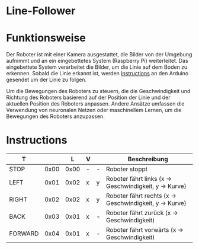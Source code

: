 # Line-Follower

# Funktionsweise
Der Roboter ist mit einer Kamera ausgestattet, die Bilder von der Umgebung aufnimmt und an ein eingebettetes System (Raspberry Pi) weiterleitet. Das eingebettete System verarbeitet die Bilder, um die Linie auf dem Boden zu erkennen. Sobald die Linie erkannt ist, werden [Instructions](#Instructions) an den Arduino gesendet um der Linie zu folgen.

Um die Bewegungen des Roboters zu steuern, die die Geschwindigkeit und Richtung des Roboters basierend auf der Position der Linie und der aktuellen Position des Roboters anpassen. Andere Ansätze umfassen die Verwendung von neuronalen Netzen oder maschinellem Lernen, um die Bewegungen des Roboters anzupassen.














# Instructions
| T       |      | L    | V |   | Beschreibung                                             |
|---------|------|------|---|---|----------------------------------------------------------|
| STOP    | 0x00 | 0x00 | - | - | Roboter stoppt                                           |
| LEFT    | 0x01 | 0x02 | x | y | Roboter fährt links    (x -> Geschwindigkeit, y -> Kurve)|
| RIGHT   | 0x02 | 0x02 | x | y | Roboter fährt rechts   (x -> Geschwindigkeit, y -> Kurve)|
| BACK    | 0x03 | 0x01 | x | - | Roboter fährt zurück   (x -> Geschwindigkeit)            |
| FORWARD | 0x04 | 0x01 | x | - | Roboter fährt vorwärts (x -> Geschwindigkeit)            |
